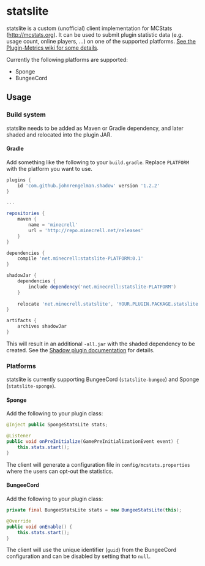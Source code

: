 # statslite
statslite is a custom (unofficial) client implementation for MCStats (http://mcstats.org). It can be used to submit plugin statistic data (e.g. usage count, online players, ...) on one of the supported platforms. [See the Plugin-Metrics wiki for some details](https://github.com/Hidendra/Plugin-Metrics/wiki).

Currently the following platforms are supported:
- Sponge
- BungeeCord

## Usage
### Build system
statslite needs to be added as Maven or Gradle dependency, and later shaded and relocated into the plugin JAR.

#### Gradle
Add something like the following to your `build.gradle`. Replace `PLATFORM` with the platform you want to use.
```gradle
plugins {
    id 'com.github.johnrengelman.shadow' version '1.2.2'
}

...

repositories {
    maven {
        name = 'minecrell'
        url = 'http://repo.minecrell.net/releases'
    }
}

dependencies {
    compile 'net.minecrell:statslite-PLATFORM:0.1'
}

shadowJar {
    dependencies {
        include dependency('net.minecrell:statslite-PLATFORM')
    }
    
    relocate 'net.minecrell.statslite', 'YOUR.PLUGIN.PACKAGE.statslite'
}

artifacts {
    archives shadowJar
}
```

This will result in an additional `-all.jar` with the shaded dependency to be created. See the [Shadow plugin documentation](https://github.com/johnrengelman/shadow#readme) for details.

### Platforms
statslite is currently supporting BungeeCord (`statslite-bungee`) and Sponge (`statslite-sponge`).

#### Sponge
Add the following to your plugin class:

```java
@Inject public SpongeStatsLite stats;

@Listener
public void onPreInitialize(GamePreInitializationEvent event) {
    this.stats.start();
}
```

The client will generate a configuration file in `config/mcstats.properties` where the users can opt-out the statistics.

#### BungeeCord
Add the following to your plugin class:

```java
private final BungeeStatsLite stats = new BungeeStatsLite(this);

@Override
public void onEnable() {
    this.stats.start();
}
```

The client will use the unique identifier (`guid`) from the BungeeCord configuration and can be disabled by setting that to `null`.
